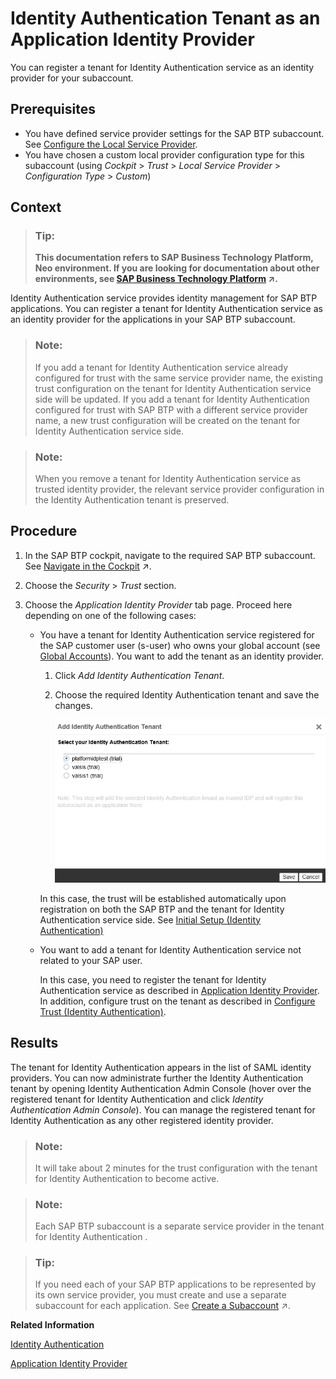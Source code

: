 <!-- loiod3df5b457d0c43fca117da0dc14e2f0d -->

#  Identity Authentication Tenant as an Application Identity Provider

You can register a tenant for Identity Authentication service as an identity provider for your subaccount.



## Prerequisites

-   You have defined service provider settings for the SAP BTP subaccount. See [Configure the Local Service Provider](application-identity-provider-dc61853.md#loiodcdfe339f94947bc96508daa686cc56d).
-   You have chosen a custom local provider configuration type for this subaccount \(using *Cockpit* \> *Trust* \> *Local Service Provider* \> *Configuration Type* \> *Custom*\)



## Context

> ### Tip:  
> **This documentation refers to SAP Business Technology Platform, Neo environment. If you are looking for documentation about other environments, see [SAP Business Technology Platform](https://help.sap.com/viewer/65de2977205c403bbc107264b8eccf4b/Cloud/en-US/6a2c1ab5a31b4ed9a2ce17a5329e1dd8.html "SAP Business Technology Platform (SAP BTP) is an integrated offering comprised of four technology portfolios: database and data management, application development and integration, analytics, and intelligent technologies. The platform offers users the ability to turn data into business value, compose end-to-end business processes, and build and extend SAP applications quickly.") :arrow_upper_right:.**

Identity Authentication service provides identity management for SAP BTP applications. You can register a tenant for Identity Authentication service as an identity provider for the applications in your SAP BTP subaccount.

> ### Note:  
> If you add a tenant for Identity Authentication service already configured for trust with the same service provider name, the existing trust configuration on the tenant for Identity Authentication service side will be updated. If you add a tenant for Identity Authentication configured for trust with SAP BTP with a different service provider name, a new trust configuration will be created on the tenant for Identity Authentication service side.

> ### Note:  
> When you remove a tenant for Identity Authentication service as trusted identity provider, the relevant service provider configuration in the Identity Authentication tenant is preserved.



## Procedure

1.  In the SAP BTP cockpit, navigate to the required SAP BTP subaccount. See [Navigate in the Cockpit](https://help.sap.com/viewer/65de2977205c403bbc107264b8eccf4b/Cloud/en-US/0874895f1f78459f9517da55a11ffebd.html "Learn how to navigate to your global accounts and subaccounts in the SAP BTP cockpit.") :arrow_upper_right:.

2.  Choose the *Security* \> *Trust* section.

3.  Choose the *Application Identity Provider* tab page. Proceed here depending on one of the following cases:

    -   You have a tenant for Identity Authentication service registered for the SAP customer user \(s-user\) who owns your global account \(see [Global Accounts](../10-concepts-neo/account-model-722a475.md#loio9b7d44f92eec44a6ae87129c02aeec0d)\). You want to add the tenant as an identity provider.

        1.  Click *Add Identity Authentication Tenant*.
        2.  Choose the required Identity Authentication tenant and save the changes.

            ![](images/Register_an_SCI_Tenant_adb298c.png)


        In this case, the trust will be established automatically upon registration on both the SAP BTP and the tenant for Identity Authentication service side. See [Initial Setup \(Identity Authentication\)](https://help.sap.com/viewer/6d6d63354d1242d185ab4830fc04feb1/Cloud/en-US/31af7da133874e199a7df1d42905241b.html)

    -   You want to add a tenant for Identity Authentication service not related to your SAP user.

        In this case, you need to register the tenant for Identity Authentication service as described in [Application Identity Provider](application-identity-provider-dc61853.md#loiodc618538d97610148155d97dcd123c24). In addition, configure trust on the tenant as described in [Configure Trust \(Identity Authentication\)](https://help.sap.com/viewer/6d6d63354d1242d185ab4830fc04feb1/Cloud/en-US/f96e4c5930a94d1ba117e05a3f3c30fc.html).





## Results

The tenant for Identity Authentication appears in the list of SAML identity providers. You can now administrate further the Identity Authentication tenant by opening Identity Authentication Admin Console \(hover over the registered tenant for Identity Authentication and click *Identity Authentication Admin Console*\). You can manage the registered tenant for Identity Authentication as any other registered identity provider.

> ### Note:  
> It will take about 2 minutes for the trust configuration with the tenant for Identity Authentication to become active.

> ### Note:  
> Each SAP BTP subaccount is a separate service provider in the tenant for Identity Authentication .

> ### Tip:  
> If you need each of your SAP BTP applications to be represented by its own service provider, you must create and use a separate subaccount for each application. See [Create a Subaccount](https://help.sap.com/viewer/65de2977205c403bbc107264b8eccf4b/Cloud/en-US/05280a123d3044ae97457a25b3013918.html "Create subaccounts in your global account using the SAP BTP cockpit.") :arrow_upper_right:.

**Related Information**  


[Identity Authentication](https://help.sap.com/viewer/6d6d63354d1242d185ab4830fc04feb1/Cloud/en-US/d17a116432d24470930ebea41977a888.html)

[Application Identity Provider](application-identity-provider-dc61853.md#loiodc618538d97610148155d97dcd123c24 "The application identity provider supplies the user base for your applications. For example, you can use your corporate identity provider for your applications. This is called identity federation. SAP BTP supports Security Assertion Markup Language (SAML) 2.0 for identity federation.")

